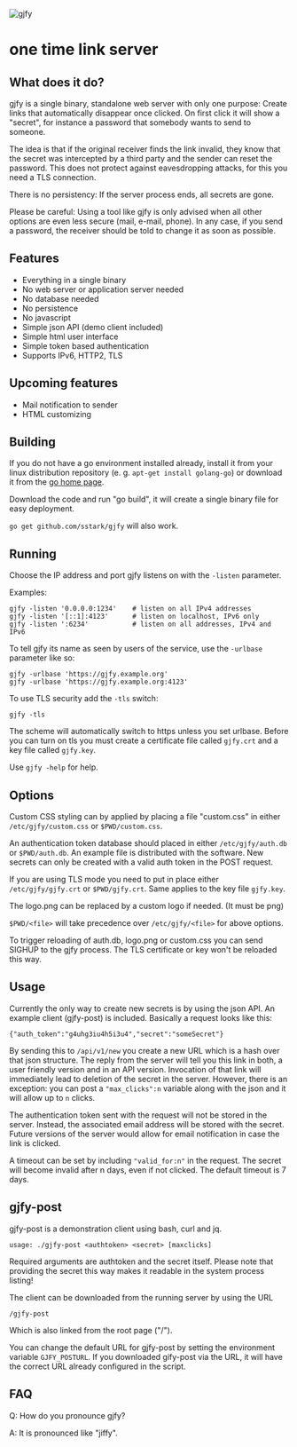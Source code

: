 ![gjfy](https://raw.githubusercontent.com/sstark/gjfy/master/logo.png)

one time link server
====================

What does it do?
----------------

gjfy is a single binary, standalone web server with only one purpose: Create
links that automatically disappear once clicked. On first click it will show a
"secret", for instance a password that somebody wants to send to someone.

The idea is that if the original receiver finds the link invalid, they know
that the secret was intercepted by a third party and the sender can reset the
password. This does not protect against eavesdropping attacks, for this you
need a TLS connection.

There is no persistency: If the server process ends, all secrets are gone.

Please be careful: Using a tool like gjfy is only advised when all other
options are even less secure (mail, e-mail, phone). In any case, if you send a
password, the receiver should be told to change it as soon as possible.

Features
--------

  - Everything in a single binary
  - No web server or application server needed
  - No database needed
  - No persistence
  - No javascript
  - Simple json API (demo client included)
  - Simple html user interface
  - Simple token based authentication
  - Supports IPv6, HTTP2, TLS

Upcoming features
-----------------

  - Mail notification to sender
  - HTML customizing

Building
--------

If you do not have a go environment installed already, install it from your
linux distribution repository (e. g. `apt-get install golang-go`) or download
it from the [go home page](https://golang.org/dl/).

Download the code and run "go build", it will create a single binary file for
easy deployment.

`go get github.com/sstark/gjfy` will also work.

Running
-------

Choose the IP address and port gjfy listens on with the `-listen` parameter.

Examples:

    gjfy -listen '0.0.0.0:1234'    # listen on all IPv4 addresses
    gjfy -listen '[::1]:4123'      # listen on localhost, IPv6 only
    gjfy -listen ':6234'           # listen on all addresses, IPv4 and IPv6

To tell gjfy its name as seen by users of the service, use the `-urlbase` parameter like so:

    gjfy -urlbase 'https://gjfy.example.org'
    gjfy -urlbase 'https://gjfy.example.org:4123'

To use TLS security add the `-tls` switch:

    gjfy -tls

The scheme will automatically switch to https unless you set urlbase. Before
you can turn on tls you must create a certificate file called `gjfy.crt` and a
key file called `gjfy.key`.

Use `gjfy -help` for help.

Options
-------

Custom CSS styling can by applied by placing a file "custom.css" in either
`/etc/gjfy/custom.css` or `$PWD/custom.css`.

An authentication token database should placed in either `/etc/gjfy/auth.db` or
`$PWD/auth.db`. An example file is distributed with the software. New secrets
can only be created with a valid auth token in the POST request.

If you are using TLS mode you need to put in place either `/etc/gjfy/gjfy.crt`
or `$PWD/gjfy.crt`. Same applies to the key file `gjfy.key`.

The logo.png can be replaced by a custom logo if needed. (It must be png)

`$PWD/<file>` will take precedence over `/etc/gjfy/<file>` for above options.

To trigger reloading of auth.db, logo.png or custom.css you can send SIGHUP to
the gjfy process. The TLS certificate or key won't be reloaded this way.

Usage
-----

Currently the only way to create new secrets is by using the json API. An
example client (gjfy-post) is included. Basically a request looks like this:

    {"auth_token":"g4uhg3iu4h5i3u4","secret":"someSecret"}

By sending this to `/api/v1/new` you create a new URL which is a hash over that
json structure. The reply from the server will tell you this link in both, a
user friendly version and in an API version. Invocation of that link will
immediately lead to deletion of the secret in the server. However, there is an
exception: you can post a `"max_clicks":n` variable along with the json and it
will allow up to `n` clicks.

The authentication token sent with the request will not be stored in the
server. Instead, the associated email address will be stored with the secret.
Future versions of the server would allow for email notification in case the
link is clicked.

A timeout can be set by including `"valid_for:n"` in the request. The secret
will become invalid after n days, even if not clicked. The default timeout is 7
days.

gjfy-post
---------

gjfy-post is a demonstration client using bash, curl and jq.

    usage: ./gjfy-post <authtoken> <secret> [maxclicks]

Required arguments are authtoken and the secret itself. Please note that
providing the secret this way makes it readable in the system process listing!

The client can be downloaded from the running server by using the URL

    /gjfy-post

Which is also linked from the root page ("/").

You can change the default URL for gjfy-post by setting the environment
variable `GJFY_POSTURL`. If you downloaded gify-post via the URL, it will
have the correct URL already configured in the script.

FAQ
---

Q: How do you pronounce gjfy?

A: It is pronounced like "jiffy".
